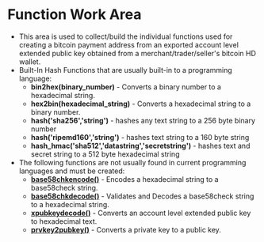 # Function Work Area
* This area is used to collect/build the individual functions used for creating a bitcoin payment address from an exported account level extended public key obtained from a merchant/trader/seller's bitcoin HD wallet.
* Built-In Hash Functions that are usually built-in to a programming language:
  - **bin2hex(binary_number)** - Converts a binary number to a hexadecimal string.
  - **hex2bin(hexadecimal_string)** - Converts a hexadecimal string to a binary number.
  - **hash('sha256','string')** - hashes any text string to a 256 byte binary number
  - **hash('ripemd160','string')** - hashes text string to a 160 byte string
  - **hash_hmac('sha512','datastring','secretstring')** - hashes text and secret string to a 512 byte hexadecimal string
* The following functions are not usually found in current programming languages and must be created:
  - **[base58chkencode()](https://github.com/EAWF/Bitcoin-Merchants-Toolbox/tree/master/Function%20Work%20Area/base58chkencode/base58chkencode.md)** - Encodes a hexadecimal string to a base58check string.
  - **[base58chkdecode()](https://github.com/EAWF/Bitcoin-Merchants-Toolbox/tree/master/Function%20Work%20Area/base58chkdecode/base58chkdecode.md)** - Validates and Decodes a base58check string to a hexadecimal string.
  - **[xpubkeydecode()](https://github.com/EAWF/Bitcoin-Merchants-Toolbox/tree/master/Function%20Work%20Area/xpubkeydecode/xpubkeydecode.md)** - Converts an account level extended public key to hexadecimal text.
  - **[prvkey2pubkey()](https://github.com/EAWF/Bitcoin-Merchants-Toolbox/tree/master/Function%20Work%20Area/xpubkeydecode/xpubkeydecode.md)** - Converts a private key to a public key.
